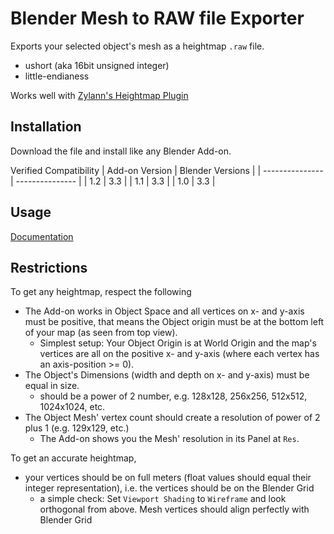 # Blender Mesh to RAW file Exporter

Exports your selected object's mesh as a heightmap `.raw` file.
* ushort (aka 16bit unsigned integer)
* little-endianess

Works well with [Zylann's Heightmap Plugin](https://github.com/Zylann/godot_heightmap_plugin)


## Installation

Download the file and install like any Blender Add-on.

Verified Compatibility
| Add-on Version | Blender Versions |
| --------------- | --------------- |
| 1.2             | 3.3             |
| 1.1             | 3.3             |
| 1.0             | 3.3             |


## Usage

[Documentation](docs/README.md)


## Restrictions

To get any heightmap, respect the following
* The Add-on works in Object Space and all vertices on x- and y-axis must be positive, that means the Object origin must be at the bottom left of your map (as seen from top view).
  * Simplest setup: Your Object Origin is at World Origin and the map's vertices are all on the positive x- and y-axis (where each vertex has an axis-position >= 0).
* The Object's Dimensions (width and depth on x- and y-axis) must be equal in size.
  * should be a power of 2 number, e.g. 128x128, 256x256, 512x512, 1024x1024, etc.
* The Object Mesh' vertex count should create a resolution of power of 2 plus 1 (e.g. 129x129, etc.)
  * The Add-on shows you the Mesh' resolution in its Panel at `Res`.

To get an accurate heightmap,
* your vertices should be on full meters (float values should equal their integer representation), i.e. the vertices should be on the Blender Grid
  * a simple check: Set `Viewport Shading` to `Wireframe` and look orthogonal from above. Mesh vertices should align perfectly with Blender Grid
